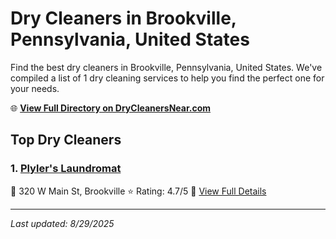 # Dry Cleaners in Brookville, Pennsylvania, United States

Find the best dry cleaners in Brookville, Pennsylvania, United States. We've compiled a list of 1 dry cleaning services to help you find the perfect one for your needs.

🌐 **[View Full Directory on DryCleanersNear.com](https://drycleanersnear.com/city/US/Pennsylvania/Brookville)**

## Top Dry Cleaners

### 1. [Plyler's Laundromat](https://drycleanersnear.com/dryCleaner/686735adbb1702f4ee39b125/plyler-s-laundromat)
📍 320 W Main St, Brookville
⭐ Rating: 4.7/5
🔗 [View Full Details](https://drycleanersnear.com/dryCleaner/686735adbb1702f4ee39b125/plyler-s-laundromat)


---

*Last updated: 8/29/2025*
